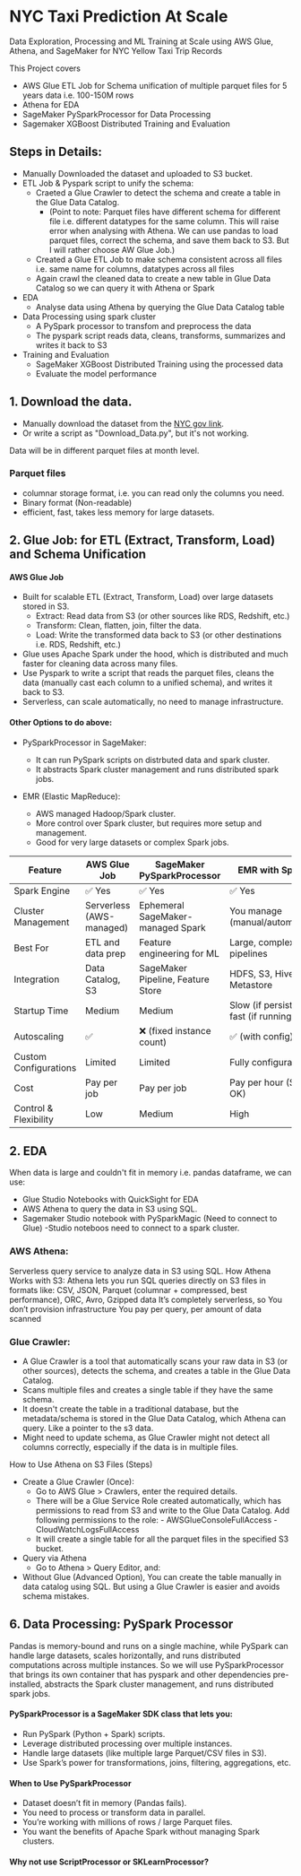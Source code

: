 
# NYC Taxi Prediction At Scale
Data Exploration, Processing and ML Training at Scale using AWS Glue, Athena, and SageMaker for NYC Yellow Taxi Trip Records

This Project covers
- AWS Glue ETL Job for Schema unification of multiple parquet files for 5 years data i.e. 100-150M rows
- Athena for EDA 
- SageMaker PySparkProcessor for Data Processing 
- Sagemaker XGBoost Distributed Training and Evaluation

## Steps in Details:
- Manually Downloaded the dataset and uploaded to S3 bucket. 
- ETL Job & Pyspark script to unify the schema:
  - Craeted a Glue Crawler to detect the schema and create a table in the Glue Data Catalog. 
    - (Point to note: Parquet files have different schema for different file i.e. different datatypes for the same column. This will raise error when analysing with Athena. We can use pandas to load parquet files, correct the schema, and save them back to S3. But I will rather choose AW Glue Job.)
  - Created a Glue ETL Job to make schema consistent across all files i.e. same name for columns, datatypes across all files
  - Again crawl the cleaned data to create a new table in Glue Data Catalog so we can query it with Athena or Spark 
- EDA
  - Analyse data using Athena by querying the Glue Data Catalog table
- Data Processing using spark cluster 
  - A PySpark processor to transfom and preprocess the data 
  - The pyspark script reads data, cleans, transforms, summarizes and writes it back to S3
- Training and Evaluation
  - SageMaker XGBoost Distributed Training using the processed data
  - Evaluate the model performance


## 1. Download the data. 
- Manually download the dataset from the [NYC gov link](https://www.nyc.gov/site/tlc/about/tlc-trip-record-data.page).
- Or write a script as "Download_Data.py", but it's not working.

Data will be in different parquet files at month level.

### Parquet files
- columnar storage format, i.e. you can read only the columns you need.
- Binary format (Non-readable)
- efficient, fast, takes less memory for large datasets.

## 2. Glue Job: for ETL (Extract, Transform, Load) and Schema Unification
#### AWS Glue Job 
- Built for scalable ETL (Extract, Transform, Load) over large datasets stored in S3. 
  - Extract: Read data from S3 (or other sources like RDS, Redshift, etc.)
  - Transform: Clean, flatten, join, filter the data.
  - Load: Write the transformed data back to S3 (or other destinations i.e. RDS, Redshift, etc.)
- Glue uses Apache Spark under the hood, which is distributed and much faster for cleaning data across many files.
- Use Pyspark to write a script that reads the parquet files, cleans the data (manually cast each column to a unified schema), and writes it back to S3.
- Serverless, can scale automatically, no need to manage infrastructure.

#### Other Options to do above:
- PySparkProcessor in SageMaker: 
  - It can run PySpark scripts on distrbuted data and spark cluster.
  - It abstracts Spark cluster management and runs distributed spark jobs.

- EMR (Elastic MapReduce):
  - AWS managed Hadoop/Spark cluster.
  - More control over Spark cluster, but requires more setup and management.
  - Good for very large datasets or complex Spark jobs.
 
| Feature               | AWS Glue Job             | SageMaker PySparkProcessor        | EMR with Spark                          |
| --------------------- | ------------------------ | --------------------------------- | --------------------------------------- |
| Spark Engine          | ✅ Yes                    | ✅ Yes                             | ✅ Yes                                   |
| Cluster Management    | Serverless (AWS-managed) | Ephemeral SageMaker-managed Spark | You manage (manual/automated)           |
| Best For              | ETL and data prep        | Feature engineering for ML        | Large, complex data pipelines           |
| Integration           | Data Catalog, S3         | SageMaker Pipeline, Feature Store | HDFS, S3, Hive Metastore                |
| Startup Time          | Medium                   | Medium                            | Slow (if persistent), fast (if running) |
| Autoscaling           | ✅                        | ❌ (fixed instance count)          | ✅ (with config)                         |
| Custom Configurations | Limited                  | Limited                           | Fully configurable                      |
| Cost                  | Pay per job              | Pay per job                       | Pay per hour (Spot OK)                  |
| Control & Flexibility | Low                      | Medium                            | High                                    |

## 2.  EDA
When data is large and couldn't fit in memory i.e. pandas dataframe, we can use:
 - Glue Studio Notebooks with QuickSight for EDA
 - AWS Athena to query the data in S3 using SQL.
 - Sagemaker Studio notebook with PySparkMagic (Need to connect to Glue)
   -Studio noteboos need to connect to a spark cluster.
### **AWS Athena**: 
Serverless query service to analyze data in S3 using SQL.
How Athena Works with S3: Athena lets you run SQL queries directly on S3 files in formats like: CSV, JSON, Parquet (columnar + compressed, best performance),  ORC, Avro, Gzipped data
It’s completely serverless, so You don’t provision infrastructure You pay per query, per amount of data scanned

### Glue Crawler:
- A Glue Crawler is a tool that automatically scans your raw data in S3 (or other sources), detects the schema, and creates a table in the Glue Data Catalog. 
- Scans multiple files and creates a single table if they have the same schema.
- It doesn't create the table in a traditional database, but the metadata/schema is stored in the Glue Data Catalog, which Athena can query. Like a pointer to the s3 data.
- Might need to update schema, as Glue Crawler might not detect all columns correctly, especially if the data is in multiple files.

How to Use Athena on S3 Files (Steps)
- Create a Glue Crawler (Once):
  - Go to AWS Glue > Crawlers, enter the required details.
  - There will be a Glue Service Role created automatically, which has permissions to read from S3 and write to the Glue Data Catalog. Add following permissions to the role:
        - AWSGlueConsoleFullAccess
        - CloudWatchLogsFullAccess
  - It will create a single table for all the parquet files in the specified S3 bucket.
- Query via Athena 
  - Go to Athena > Query Editor, and: 
- Without Glue (Advanced Option), You can create the table manually in data catalog using SQL. But using a Glue Crawler is easier and avoids schema mistakes.
    
## 6. Data Processing: PySpark Processor
Pandas is memory-bound and runs on a single machine, while PySpark can handle large datasets, scales horizontally, and 
runs distributed computations across multiple instances. So we will use PySparkProcessor that brings its own container
that has pyspark and other dependencies pre-installed, abstracts the Spark cluster management, and runs distributed 
spark jobs.

#### PySparkProcessor is a SageMaker SDK class that lets you:
- Run PySpark (Python + Spark) scripts.
- Leverage distributed processing over multiple instances.
- Handle large datasets (like multiple large Parquet/CSV files in S3).
- Use Spark’s power for transformations, joins, filtering, aggregations, etc.

#### When to Use PySparkProcessor
- Dataset doesn’t fit in memory (Pandas fails).
- You need to process or transform data in parallel.
- You’re working with millions of rows / large Parquet files.
- You want the benefits of Apache Spark without managing Spark clusters.

#### Why not use ScriptProcessor or SKLearnProcessor?


    


